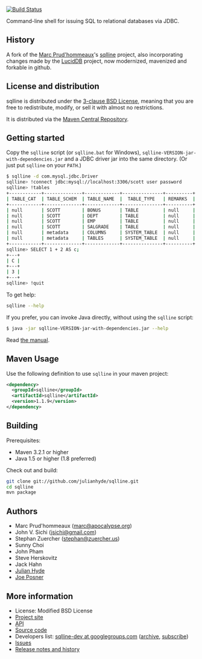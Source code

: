 [![Build Status](https://travis-ci.org/julianhyde/sqlline.png)](https://travis-ci.org/julianhyde/sqlline)

Command-line shell for issuing SQL to relational databases via JDBC.

## History

A fork of the [Marc Prud'hommeaux](http://mprudhom.users.sourceforge.net/)'s
[sqlline](http://sourceforge.net/projects/sqlline/) project, also
incorporating changes made by the
[LucidDB](https://github.com/LucidDB/luciddb) project,
now modernized, mavenized and forkable in github.

## License and distribution

sqlline is distributed under the
[3-clause BSD License](http://opensource.org/licenses/BSD-3-Clause),
meaning that you are free to redistribute, modify, or sell it with
almost no restrictions.

It is distributed via the
[Maven Central Repository](http://search.maven.org/#search%7Cga%7C1%7Csqlline).

## Getting started

Copy the `sqlline` script (or `sqlline.bat` for Windows),
`sqlline-VERSION-jar-with-dependencies.jar` and a JDBC driver jar into
the same directory. (Or just put `sqlline` on your `PATH`.)

```bash
$ sqlline -d com.mysql.jdbc.Driver
sqlline> !connect jdbc:mysql://localhost:3306/scott user password
sqlline> !tables
+------------+--------------+-------------+---------------+----------+
| TABLE_CAT  | TABLE_SCHEM  | TABLE_NAME  |  TABLE_TYPE   | REMARKS  |
+------------+--------------+-------------+---------------+----------+
| null       | SCOTT        | BONUS       | TABLE         | null     |
| null       | SCOTT        | DEPT        | TABLE         | null     |
| null       | SCOTT        | EMP         | TABLE         | null     |
| null       | SCOTT        | SALGRADE    | TABLE         | null     |
| null       | metadata     | COLUMNS     | SYSTEM_TABLE  | null     |
| null       | metadata     | TABLES      | SYSTEM_TABLE  | null     |
+------------+--------------+-------------+---------------+----------+
sqlline> SELECT 1 + 2 AS c;
+---+
| C |
+---+
| 3 |
+---+
sqlline> !quit
```

To get help:

```bash
sqlline --help
```

If you prefer, you can invoke Java directly, without using the
`sqlline` script:

```bash
$ java -jar sqlline-VERSION-jar-with-dependencies.jar --help
```

Read [the manual](http://www.hydromatic.net/sqlline/manual.html).

## Maven Usage

Use the following definition to use `sqlline` in your maven project:

```xml
<dependency>
  <groupId>sqlline</groupId>
  <artifactId>sqlline</artifactId>
  <version>1.1.9</version>
</dependency>
```

## Building

Prerequisites:

* Maven 3.2.1 or higher
* Java 1.5 or higher (1.8 preferred)

Check out and build:

```bash
git clone git://github.com/julianhyde/sqlline.git
cd sqlline
mvn package
```

## Authors

* Marc Prud'hommeaux (marc@apocalypse.org)
* John V. Sichi (jsichi@gmail.com)
* Stephan Zuercher (stephan@zuercher.us)
* Sunny Choi
* John Pham
* Steve Herskovitz
* Jack Hahn
* [Julian Hyde](https://github.com/julianhyde)
* [Joe Posner](https://github.com/joeposner)

## More information

* License: Modified BSD License
* [Project site](http://www.hydromatic.net/sqlline)
* [API](http://www.hydromatic.net/sqlline/apidocs)
* [Source code](http://github.com/julianhyde/tpcds)
* Developers list:
  <a href="mailto:sqlline-dev@googlegroups.com">sqlline-dev at googlegroups.com</a>
  (<a href="http://groups.google.com/group/sqlline-dev/topics">archive</a>,
  <a href="http://groups.google.com/group/sqlline-dev/subscribe">subscribe</a>)
* [Issues](https://github.com/julianhyde/sqlline/issues)
* <a href="HISTORY.md">Release notes and history</a>
